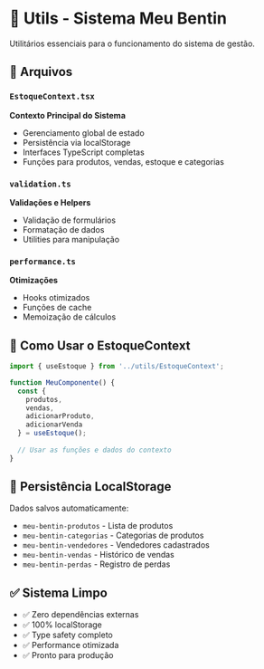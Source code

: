 # 📁 Utils - Sistema Meu Bentin

Utilitários essenciais para o funcionamento do sistema de gestão.

## 📄 **Arquivos**

### `EstoqueContext.tsx`
**Contexto Principal do Sistema**
- Gerenciamento global de estado
- Persistência via localStorage
- Interfaces TypeScript completas
- Funções para produtos, vendas, estoque e categorias

### `validation.ts`
**Validações e Helpers**
- Validação de formulários
- Formatação de dados
- Utilities para manipulação

### `performance.ts`
**Otimizações**
- Hooks otimizados
- Funções de cache
- Memoização de cálculos

## 🎯 **Como Usar o EstoqueContext**

```typescript
import { useEstoque } from '../utils/EstoqueContext';

function MeuComponente() {
  const { 
    produtos, 
    vendas, 
    adicionarProduto, 
    adicionarVenda 
  } = useEstoque();
  
  // Usar as funções e dados do contexto
}
```

## 💾 **Persistência LocalStorage**

Dados salvos automaticamente:
- `meu-bentin-produtos` - Lista de produtos
- `meu-bentin-categorias` - Categorias de produtos
- `meu-bentin-vendedores` - Vendedores cadastrados
- `meu-bentin-vendas` - Histórico de vendas
- `meu-bentin-perdas` - Registro de perdas

## ✅ **Sistema Limpo**
- ✅ Zero dependências externas
- ✅ 100% localStorage
- ✅ Type safety completo
- ✅ Performance otimizada
- ✅ Pronto para produção